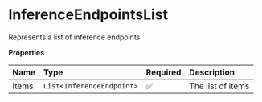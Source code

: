 # InferenceEndpointsList

Represents a list of inference endpoints

**Properties**

| Name  | Type                      | Required | Description       |
| :---- | :------------------------ | :------- | :---------------- |
| Items | `List<InferenceEndpoint>` | ✅       | The list of items |
